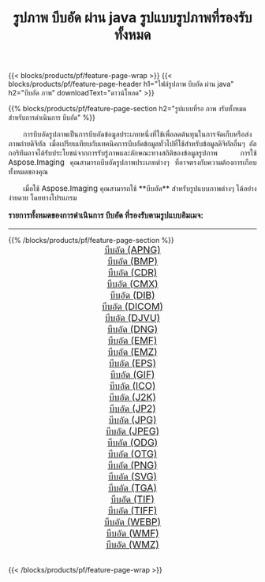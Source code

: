 ﻿---
title: รูปภาพ บีบอัด ผ่าน java รูปแบบรูปภาพที่รองรับทั้งหมด 
weight: 3920
url: /th/java/compress/ 
lang: th
langdirlevel: 2
locales: zh-hans,ja,it,ru,de,es,fr,nl,id,lt,pl,pt,vi,tr,ko,zh-hant,ar,hi,th,sv,cs,uk,he
description: เมื่อใช้ Aspose.Imaging คุณสามารถ บีบอัด ภาพได้อย่างง่ายดายผ่าน java
---

{{< blocks/products/pf/feature-page-wrap >}}
{{< blocks/products/pf/feature-page-header h1="ไฟล์รูปภาพ บีบอัด ผ่าน java" h2="บีบอัด ภาพ" downloadText="ดาวน์โหลด" >}}


{{% blocks/products/pf/feature-page-section  h2="รูปแบบที่รอ ภาพ งรับทั้งหมดสำหรับการดำเนินการ บีบอัด" %}}
<p align="justify" style="text-indent:2em;font-size:15px;">
การบีบอัดรูปภาพเป็นการบีบอัดข้อมูลประเภทหนึ่งที่ใช้เพื่อลดต้นทุนในการจัดเก็บหรือส่งภาพถ่ายดิจิทัล เมื่อเปรียบเทียบกับเทคนิคการบีบอัดข้อมูลทั่วไปที่ใช้สำหรับข้อมูลดิจิทัลอื่นๆ อัลกอริทึมอาจได้รับประโยชน์จากการรับรู้ภาพและลักษณะทางสถิติของข้อมูลรูปภาพ
การใช้ Aspose.Imaging คุณสามารถบีบอัดรูปภาพประเภทต่างๆ ที่อาจตรงกับความต้องการเกือบทั้งหมดของคุณ
</p>
<p align="justify" style="text-indent:2em;font-size:15px;">
เมื่อใช้ Aspose.Imaging คุณสามารถใช้ **บีบอัด** สำหรับรูปแบบภาพต่างๆ ได้อย่างง่ายดาย โดยทางโปรแกรม
</p>
<h3 style="margin-top:16px;">
รายการทั้งหมดของการดำเนินการ บีบอัด ที่รองรับตามรูปแบบอิมเมจ:
</h3>
<hr/>
{{% /blocks/products/pf/feature-page-section %}}
<div class="container-fluid productfamilypage bg-gray">
    <div class="convertypes bg-gray agp-content section">
        <div class="container">
		<div class="row other-converters" style="gap: 10px;font-size: 19px;text-align:center;">
		    <div class='col-md-3 other-converter remove-lp remove-rp'><a href="/imaging/th/java/compress/apng/" style="padding:15px;">บีบอัด (APNG)</a></div><div class='col-md-3 other-converter remove-lp remove-rp'><a href="/imaging/th/java/compress/bmp/" style="padding:15px;">บีบอัด (BMP)</a></div><div class='col-md-3 other-converter remove-lp remove-rp'><a href="/imaging/th/java/compress/cdr/" style="padding:15px;">บีบอัด (CDR)</a></div><div class='col-md-3 other-converter remove-lp remove-rp'><a href="/imaging/th/java/compress/cmx/" style="padding:15px;">บีบอัด (CMX)</a></div><div class='col-md-3 other-converter remove-lp remove-rp'><a href="/imaging/th/java/compress/dib/" style="padding:15px;">บีบอัด (DIB)</a></div><div class='col-md-3 other-converter remove-lp remove-rp'><a href="/imaging/th/java/compress/dicom/" style="padding:15px;">บีบอัด (DICOM)</a></div><div class='col-md-3 other-converter remove-lp remove-rp'><a href="/imaging/th/java/compress/djvu/" style="padding:15px;">บีบอัด (DJVU)</a></div><div class='col-md-3 other-converter remove-lp remove-rp'><a href="/imaging/th/java/compress/dng/" style="padding:15px;">บีบอัด (DNG)</a></div><div class='col-md-3 other-converter remove-lp remove-rp'><a href="/imaging/th/java/compress/emf/" style="padding:15px;">บีบอัด (EMF)</a></div><div class='col-md-3 other-converter remove-lp remove-rp'><a href="/imaging/th/java/compress/emz/" style="padding:15px;">บีบอัด (EMZ)</a></div><div class='col-md-3 other-converter remove-lp remove-rp'><a href="/imaging/th/java/compress/eps/" style="padding:15px;">บีบอัด (EPS)</a></div><div class='col-md-3 other-converter remove-lp remove-rp'><a href="/imaging/th/java/compress/gif/" style="padding:15px;">บีบอัด (GIF)</a></div><div class='col-md-3 other-converter remove-lp remove-rp'><a href="/imaging/th/java/compress/ico/" style="padding:15px;">บีบอัด (ICO)</a></div><div class='col-md-3 other-converter remove-lp remove-rp'><a href="/imaging/th/java/compress/j2k/" style="padding:15px;">บีบอัด (J2K)</a></div><div class='col-md-3 other-converter remove-lp remove-rp'><a href="/imaging/th/java/compress/jp2/" style="padding:15px;">บีบอัด (JP2)</a></div><div class='col-md-3 other-converter remove-lp remove-rp'><a href="/imaging/th/java/compress/jpg/" style="padding:15px;">บีบอัด (JPG)</a></div><div class='col-md-3 other-converter remove-lp remove-rp'><a href="/imaging/th/java/compress/jpeg/" style="padding:15px;">บีบอัด (JPEG)</a></div><div class='col-md-3 other-converter remove-lp remove-rp'><a href="/imaging/th/java/compress/odg/" style="padding:15px;">บีบอัด (ODG)</a></div><div class='col-md-3 other-converter remove-lp remove-rp'><a href="/imaging/th/java/compress/otg/" style="padding:15px;">บีบอัด (OTG)</a></div><div class='col-md-3 other-converter remove-lp remove-rp'><a href="/imaging/th/java/compress/png/" style="padding:15px;">บีบอัด (PNG)</a></div><div class='col-md-3 other-converter remove-lp remove-rp'><a href="/imaging/th/java/compress/svg/" style="padding:15px;">บีบอัด (SVG)</a></div><div class='col-md-3 other-converter remove-lp remove-rp'><a href="/imaging/th/java/compress/tga/" style="padding:15px;">บีบอัด (TGA)</a></div><div class='col-md-3 other-converter remove-lp remove-rp'><a href="/imaging/th/java/compress/tif/" style="padding:15px;">บีบอัด (TIF)</a></div><div class='col-md-3 other-converter remove-lp remove-rp'><a href="/imaging/th/java/compress/tiff/" style="padding:15px;">บีบอัด (TIFF)</a></div><div class='col-md-3 other-converter remove-lp remove-rp'><a href="/imaging/th/java/compress/webp/" style="padding:15px;">บีบอัด (WEBP)</a></div><div class='col-md-3 other-converter remove-lp remove-rp'><a href="/imaging/th/java/compress/wmf/" style="padding:15px;">บีบอัด (WMF)</a></div><div class='col-md-3 other-converter remove-lp remove-rp'><a href="/imaging/th/java/compress/wmz/" style="padding:15px;">บีบอัด (WMZ)</a></div>
                </div>
        </div>
    </div>
</div>
<br/>

{{< /blocks/products/pf/feature-page-wrap >}}
